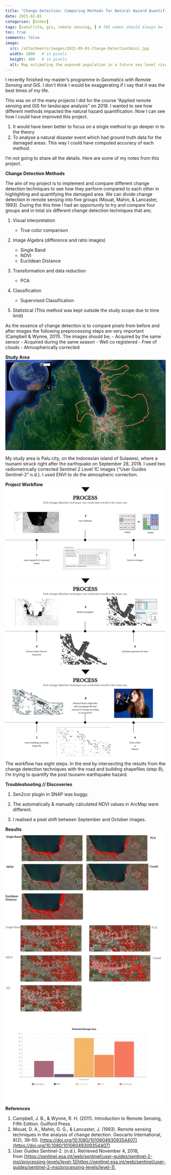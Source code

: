 ```yaml
---
title: "Change Detection: Comparing Methods for Natural Hazard Quantification using Remote Sensing and GIS"
date: 2021-02-01
categories: [Index]
tags: [satellite, gis, remote sensing, ] # TAG names should always be lowercase
toc: true
comments: false
image:
  src: /attachments/images/2021-05-01-Change-Detection5mini.jpg
  width: 1000   # in pixels
  height: 400   # in pixels
  alt: Map estimating the exposed population in a future sea level rise scenario
---
```


I recently finished my master’s programme in _Geomatics with Remote Sensing and GIS._ I don’t think I would be exaggerating if I say that it was the best times of my life.

This was on of the many projects I did for the course “Applied remote sensing and GIS for landscape analysis” on 2018. I wanted to see how different methods impacted the natural hazard quantification. Now I can see how I could have improved this project.

1.  It would have been better to focus on a single method to go deeper in to the theory
2.  To analyse a natural disaster event which had ground truth data for the damaged areas. This way I could have computed accuracy of each method.

I’m not going to share all the details. Here are some of my notes from this project.

**Change Detection Methods**

The aim of my project is to implement and compare different change detection techniques to see how they perform compared to each other in highlighting and quantifying the damaged area. We can divide change detection in remote sensing into five groups (Mouat, Mahin, & Lancaster, 1993). During the this time I had an opportunity to try and compare four groups and in total six different change detection techniques that are;

1.  Visual interpretation
	-   True color comparison

2. Image Algebra (difference and ratio images)
	-   Single Band
	-   NDVI
	-   Euclidean Distance

3. Transformation and data reduction
	-   PCA

4. Classification
	-   Supervised Classification

5. Statistical (This method was kept outside the study scope due to time limit)

As the essence of change detection is to compare pixels from before and after images the following preprocessing steps are very important (Campbell & Wynne, 2011). The images should be;
	-   Acquired by the same sensor
	-   Acquired during the same season
	-   Well co registered
	-   Free of clouds
	-   Atmospherically corrected

**Study Area**
![Sulawesi](/attachments/images/2021-05-01-Change-Detection.jpeg)

My study area is Palu city, on the Indonesian island of Sulawesi, where a tsunami struck right after the earthquake on September 28, 2018. I used two radiometrically corrected Sentinel 2 Level 1C images (“User Guides Sentinel-2” n.d.). I used ENVI to do the atmospheric correction.

**Project Workflow**
![Workflow](/attachments/images/2021-05-01-Change-Detection2.jpeg)![Workflow](/attachments/images/2021-05-01-Change-Detection3.jpeg) ![Workflow](/attachments/images/2021-05-01-Change-Detection4.jpeg)
The workflow has eight steps. In the end by intersecting the results from the change detection techniques with the road and building shapefiles (step 8), I’m trying to quantify the post tsunami-earthquake hazard.

**Troubleshooting // Discoveries**

1. Sen2cor plugin in SNAP was buggy.

2. The automatically & manually calculated NDVI values in ArcMap were different.

3. I realised a pixel shift between September and October images.

**Results**
![Workflow](/attachments/images/2021-05-01-Change-Detection5.jpeg)![Workflow](/attachments/images/2021-05-01-Change-Detection6.jpeg) ![Workflow](/attachments/images/2021-05-01-Change-Detection7.jpeg)
**References**

1.  Campbell, J. B., & Wynne, R. H. (2011). Introduction to Remote Sensing, Fifth Edition. Guilford Press.
2.  Mouat, D. A., Mahin, G. G., & Lancaster, J. (1993). Remote sensing techniques in the analysis of change detection. Geocarto International, 8(2), 39–50. [https://doi.org/10.1080/10106049309354407](https://doi.org/10.1080/10106049309354407)
3.  User Guides Sentinel-2. (n.d.). Retrieved November 4, 2018, from [https://sentinel.esa.int/web/sentinel/user-guides/sentinel-2-msi/processing-levels/level-1](https://sentinel.esa.int/web/sentinel/user-guides/sentinel-2-msi/processing-levels/level-1) 

